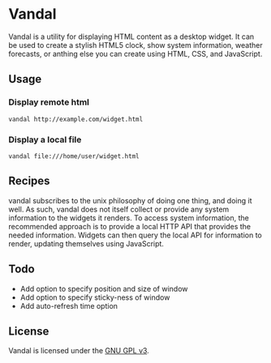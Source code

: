 Vandal
======

Vandal is a utility for displaying HTML content as a desktop widget. It can be
used to create a stylish HTML5 clock, show system information, weather forecasts,
or anthing else you can create using HTML, CSS, and JavaScript.

Usage
-----

### Display remote html

    vandal http://example.com/widget.html

### Display a local file

    vandal file:///home/user/widget.html


Recipes
-------

vandal subscribes to the unix philosophy of doing one thing, and doing it well.
As such, vandal does not itself collect or provide any system information to
the widgets it renders.  To access system information, the recommended approach
is to provide a local HTTP API that provides the needed information. Widgets
can then query the local API for information to render, updating themselves
using JavaScript.

Todo
----

* Add option to specify position and size of window
* Add option to specify sticky-ness of window
* Add auto-refresh time option

License
-------

Vandal is licensed under the [GNU GPL v3](https://www.gnu.org/licenses/gpl-3.0.en.html).
